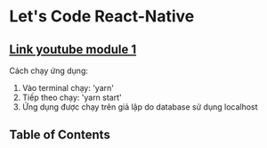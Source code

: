 # Let's Code React-Native

## [Link youtube module 1](https://www.youtube.com/watch?v=cVWGhdrTsSI)

Cách chạy ứng dụng:
1. Vào terminal chạy: 'yarn'
2. Tiếp theo chạy: 'yarn start'
3. Ứng dụng được chạy trên giả lập do database sử dụng localhost
## Table of Contents

